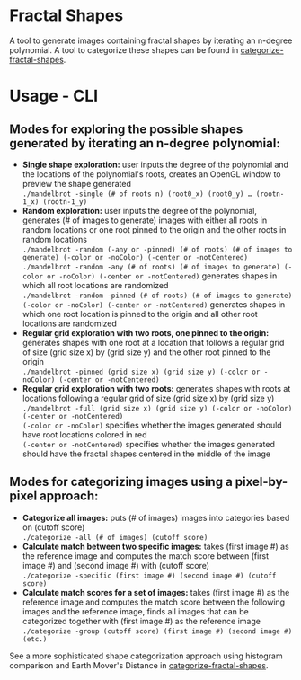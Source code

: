 # Fractal Shapes
A tool to generate images containing fractal shapes by iterating an n-degree polynomial. A tool to categorize these shapes can be found in [categorize-fractal-shapes](https://github.com/anna-zhang/categorize-fractal-shapes).

# Usage - CLI
## Modes for exploring the possible shapes generated by iterating an n-degree polynomial:
- **Single shape exploration:** user inputs the degree of the polynomial and the locations of the polynomial's roots, creates an OpenGL window to preview the shape generated <br/>
```./mandelbrot -single (# of roots n) (root0_x) (root0_y) … (rootn-1_x) (rootn-1_y)```
- **Random exploration:** user inputs the degree of the polynomial, generates (# of images to generate) images with either all roots in random locations or one root pinned to the origin and the other roots in random locations<br/>
```./mandelbrot -random (-any or -pinned) (# of roots) (# of images to generate) (-color or -noColor) (-center or -notCentered)``` <br/>
```./mandelbrot -random -any (# of roots) (# of images to generate) (-color or -noColor) (-center or -notCentered)``` generates shapes in which all root locations are randomized <br/>
```./mandelbrot -random -pinned (# of roots) (# of images to generate) (-color or -noColor) (-center or -notCentered)``` generates shapes in which one root location is pinned to the origin and all other root locations are randomized 
- **Regular grid exploration with two roots, one pinned to the origin:** generates shapes with one root at a location that follows a regular grid of size (grid size x) by (grid size y) and the other root pinned to the origin <br/>
```./mandelbrot -pinned (grid size x) (grid size y) (-color or -noColor) (-center or -notCentered)``` <br/>
- **Regular grid exploration with two roots:** generates shapes with roots at locations following a regular grid of size (grid size x) by (grid size y)
```./mandelbrot -full (grid size x) (grid size y) (-color or -noColor) (-center or -notCentered)``` <br/>
```(-color or -noColor)``` specifies whether the images generated should have root locations colored in red<br/>
``` (-center or -notCentered) ``` specifies whether the images generated should have the fractal shapes centered in the middle of the image

## Modes for categorizing images using a pixel-by-pixel approach:
- **Categorize all images:** puts (# of images) images into categories based on (cutoff score)<br/>
```./categorize -all (# of images) (cutoff score)```
- **Calculate match between two specific images:** takes (first image #) as the reference image and computes the match score between (first image #) and (second image #) with (cutoff score) <br/>
```./categorize -specific (first image #) (second image #) (cutoff score)```
- **Calculate match scores for a set of images:** takes (first image #) as the reference image and computes the match score between the following images and the reference image,  finds all images that can be categorized together with (first image #) as the reference image <br/>
```./categorize -group (cutoff score) (first image #) (second image #) (etc.)``` <br/>

See a more sophisticated shape categorization approach using histogram comparison and Earth Mover's Distance in [categorize-fractal-shapes](https://github.com/anna-zhang/categorize-fractal-shapes).

